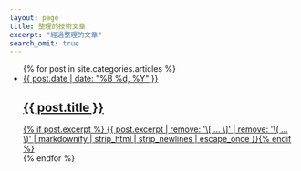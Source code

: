 ```yaml
---
layout: page
title: 整理的技術文章
excerpt: "經過整理的文章"
search_omit: true
---
```


<ul class="post-list">
{% for post in site.categories.articles %} 
  <li><article><a href="{{ site.url }}{{ post.url }}"><span class="entry-date"><time datetime="{{ post.date | date_to_xmlschema }}">{{ post.date | date: "%B %d, %Y" }}</time></span><h2>{{ post.title }}</h2>{% if post.excerpt %} <span class="excerpt">{{ post.excerpt | remove: '\[ ... \]' | remove: '\( ... \)' | markdownify | strip_html | strip_newlines | escape_once }}</span>{% endif %}</a></article></li>
{% endfor %}
</ul>
